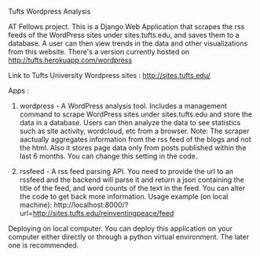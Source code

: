 Tufts Wordpress Analysis

AT Fellows project. This is a Django Web Application that scrapes the rss feeds of the WordPress sites under sites.tufts.edu, and saves them to a database. A user can then view trends in the data and other visualizations from this website. There's a version currently hosted on http://tufts.herokuapp.com/wordpress

Link to Tufts University Wordpress sites : http://sites.tufts.edu/

Apps :
1. wordpress - A WordPress analysis tool. Includes a management command to scrape WordPress sites under sites.tufts.edu and store the data in a database. Users can then analyze the data to see statistics such as site activity, wordcloud, etc from a browser. Note: The scraper aactually aggregates information from the rss feed of the blogs and not the html. Also it stores page data only from posts published within the last 6 months. You can change this setting in the code.

2. rssfeed - A rss feed parsing API. You need to provide the url to an rssfeed and the backend will parse it and return a json containing the title of the feed, and word counts of the text in the feed. You can alter the code to get back more information. Usage example (on local machine): http://localhost:8000/?url=http://sites.tufts.edu/reinventingpeace/feed

Deploying on local computer.
You can deploy this application on your computer either directly or through a python virtual environment. The later one is recommended.